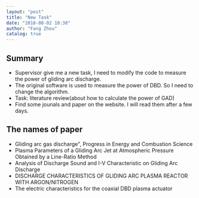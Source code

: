 ```yaml
---
layout: "post"
title: "New Task"
date: "2018-08-02 10:30"
author: "Fang Zhou"
catalog: true
---
```

## Summary
- Supervisor give me a new task, I need to modify the code to measure the power of gliding arc discharge.
- The original software is used to measure the power of DBD. So I need to change the algorithm.
- Task: literature review(about how to calculate the power of GAD)
- Find some jounals and paper on the website. I will read them after a few days.


## The names of paper
- Gliding arc gas discharge", Progress in Energy and Combustion Science 
- Plasma Parameters of a Gliding Arc Jet at Atmospheric Pressure Obtained by a Line-Ratio Method
- Analysis of Discharge Sound and I-V Characteristic on Gliding Arc Discharge
- DISCHARGE CHARACTERISTICS OF GLIDING ARC PLASMA REACTOR WITH ARGON/NITROGEN
- The electric characteristics for the coaxial DBD plasma actuator
  